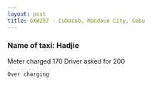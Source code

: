 ```yaml
---
layout: post
title: GXW257 - Cubacub, Mandaue City, Cebu
---
```


### Name of taxi: Hadjie

Meter charged 170
Driver asked for 200 

```Over charging```
